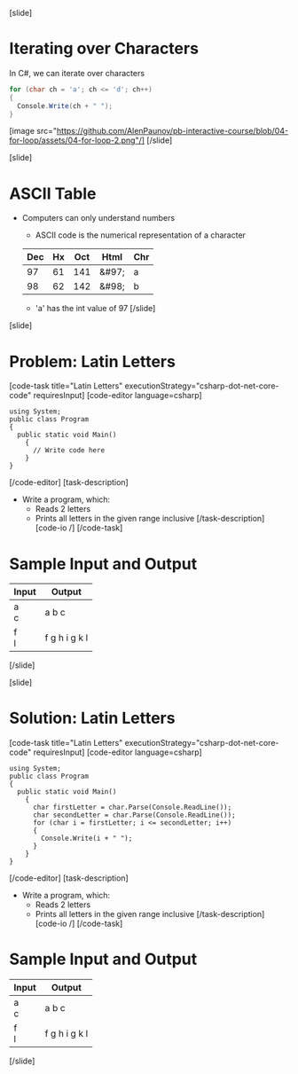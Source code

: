 [slide]
# Iterating over Characters
In C#, we can iterate over characters
```csharp
for (char ch = 'a'; ch <= 'd'; ch++)
{
  Console.Write(ch + " ");
}
```
[image src="https://github.com/AlenPaunov/pb-interactive-course/blob/04-for-loop/assets/04-for-loop-2.png"/]
[/slide]

[slide]
# ASCII Table
- Computers can only understand numbers
    - ASCII code is the numerical representation of a character

    |Dec|Hx|Oct|Html|Chr|
    |---|--|---|----|---|
    |97|61|141|\&\#97;|a|
    |98|62|142|\&\#98;|b|

    - 'a' has the int value of 97
[/slide]

[slide]
# Problem: Latin Letters
[code-task title="Latin Letters" executionStrategy="csharp-dot-net-core-code" requiresInput]
[code-editor language=csharp]
```
using System;
public class Program
{
  public static void Main()
    {
      // Write code here
    }
}
```
[/code-editor]
[task-description]
- Write a program, which:
    - Reads 2 letters
    - Prints all letters in the given range inclusive
[/task-description]
[code-io /]
[/code-task]
# Sample Input and Output
|Input|Output|
|-----|------|
|a<br>c|a b c|
|f<br>l|f g h i g k l|
[/slide]

[slide]
# Solution: Latin Letters
[code-task title="Latin Letters" executionStrategy="csharp-dot-net-core-code" requiresInput]
[code-editor language=csharp]
```
using System;
public class Program
{
  public static void Main()
    {
      char firstLetter = char.Parse(Console.ReadLine());
      char secondLetter = char.Parse(Console.ReadLine());
      for (char i = firstLetter; i <= secondLetter; i++)
      {
        Console.Write(i + " ");
      }
    }
}
```
[/code-editor]
[task-description]
- Write a program, which:
    - Reads 2 letters
    - Prints all letters in the given range inclusive
[/task-description]
[code-io /]
[/code-task]
# Sample Input and Output
|Input|Output|
|-----|------|
|a<br>c|a b c|
|f<br>l|f g h i g k l|
[/slide]